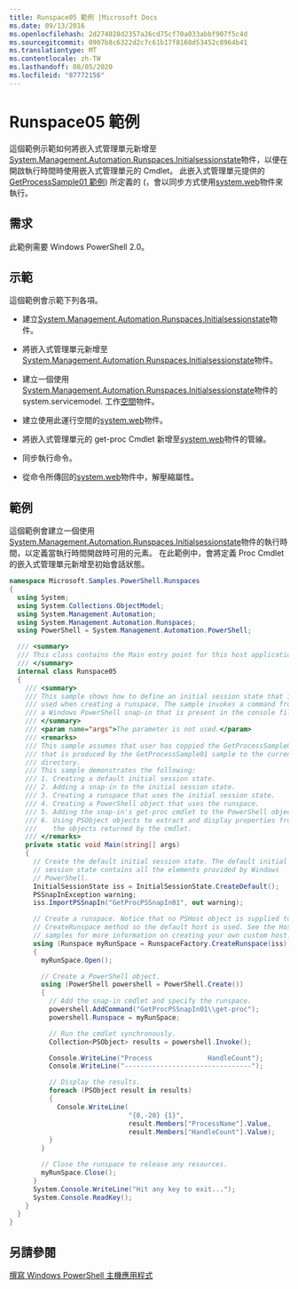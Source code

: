 ```yaml
---
title: Runspace05 範例 |Microsoft Docs
ms.date: 09/13/2016
ms.openlocfilehash: 2d274028d2357a26cd75cf70a033abbf907f5c4d
ms.sourcegitcommit: 0907b8c6322d2c7c61b17f8168d53452c8964b41
ms.translationtype: MT
ms.contentlocale: zh-TW
ms.lasthandoff: 08/05/2020
ms.locfileid: "87772156"
---
```

# <a name="runspace05-sample"></a>Runspace05 範例

這個範例示範如何將嵌入式管理單元新增至[System.Management.Automation.Runspaces.Initialsessionstate](/dotnet/api/System.Management.Automation.Runspaces.InitialSessionState)物件，以便在開啟執行時間時使用嵌入式管理單元的 Cmdlet。 此嵌入式管理單元提供的[GetProcessSample01 範例](../cmdlet/getprocesssample01-sample.md)) 所定義的 (，會以同步方式使用[system.web](/dotnet/api/system.management.automation.powershell)物件來執行。

## <a name="requirements"></a>需求

此範例需要 Windows PowerShell 2.0。

## <a name="demonstrates"></a>示範

這個範例會示範下列各項。

- 建立[System.Management.Automation.Runspaces.Initialsessionstate](/dotnet/api/System.Management.Automation.Runspaces.InitialSessionState)物件。

- 將嵌入式管理單元新增至[System.Management.Automation.Runspaces.Initialsessionstate](/dotnet/api/System.Management.Automation.Runspaces.InitialSessionState)物件。

- 建立一個使用[System.Management.Automation.Runspaces.Initialsessionstate](/dotnet/api/System.Management.Automation.Runspaces.InitialSessionState)物件的 system.servicemodel. 工作[空間](/dotnet/api/System.Management.Automation.Runspaces.Runspace)物件。

- 建立使用此運行空間的[system.web](/dotnet/api/system.management.automation.powershell)物件。

- 將嵌入式管理單元的 get-proc Cmdlet 新增至[system.web](/dotnet/api/system.management.automation.powershell)物件的管線。

- 同步執行命令。

- 從命令所傳回的[system.web](/dotnet/api/System.Management.Automation.PSObject)物件中，解壓縮屬性。

## <a name="example"></a>範例

這個範例會建立一個使用[System.Management.Automation.Runspaces.Initialsessionstate](/dotnet/api/System.Management.Automation.Runspaces.InitialSessionState)物件的執行時間，以定義當執行時間開啟時可用的元素。 在此範例中，會將定義 Proc Cmdlet 的嵌入式管理單元新增至初始會話狀態。

```csharp
namespace Microsoft.Samples.PowerShell.Runspaces
{
  using System;
  using System.Collections.ObjectModel;
  using System.Management.Automation;
  using System.Management.Automation.Runspaces;
  using PowerShell = System.Management.Automation.PowerShell;

  /// <summary>
  /// This class contains the Main entry point for this host application.
  /// </summary>
  internal class Runspace05
  {
    /// <summary>
    /// This sample shows how to define an initial session state that is
    /// used when creating a runspace. The sample invokes a command from
    /// a Windows PowerShell snap-in that is present in the console file.
    /// </summary>
    /// <param name="args">The parameter is not used.</param>
    /// <remarks>
    /// This sample assumes that user has coppied the GetProcessSample01.dll
    /// that is produced by the GetProcessSample01 sample to the current
    /// directory.
    /// This sample demonstrates the following:
    /// 1. Creating a default initial session state.
    /// 2. Adding a snap-in to the initial session state.
    /// 3. Creating a runspace that uses the initial session state.
    /// 4. Creating a PowerShell object that uses the runspace.
    /// 5. Adding the snap-in's get-proc cmdlet to the PowerShell object.
    /// 6. Using PSObject objects to extract and display properties from
    ///    the objects returned by the cmdlet.
    /// </remarks>
    private static void Main(string[] args)
    {
      // Create the default initial session state. The default initial
      // session state contains all the elements provided by Windows
      // PowerShell.
      InitialSessionState iss = InitialSessionState.CreateDefault();
      PSSnapInException warning;
      iss.ImportPSSnapIn("GetProcPSSnapIn01", out warning);

      // Create a runspace. Notice that no PSHost object is supplied to the
      // CreateRunspace method so the default host is used. See the Host
      // samples for more information on creating your own custom host.
      using (Runspace myRunSpace = RunspaceFactory.CreateRunspace(iss))
      {
        myRunSpace.Open();

        // Create a PowerShell object.
        using (PowerShell powershell = PowerShell.Create())
        {
          // Add the snap-in cmdlet and specify the runspace.
          powershell.AddCommand("GetProcPSSnapIn01\\get-proc");
          powershell.Runspace = myRunSpace;

          // Run the cmdlet synchronously.
          Collection<PSObject> results = powershell.Invoke();

          Console.WriteLine("Process              HandleCount");
          Console.WriteLine("--------------------------------");

          // Display the results.
          foreach (PSObject result in results)
          {
            Console.WriteLine(
                              "{0,-20} {1}",
                              result.Members["ProcessName"].Value,
                              result.Members["HandleCount"].Value);
          }
        }

        // Close the runspace to release any resources.
        myRunSpace.Close();
      }
      System.Console.WriteLine("Hit any key to exit...");
      System.Console.ReadKey();
    }
  }
}
```

## <a name="see-also"></a>另請參閱

[撰寫 Windows PowerShell 主機應用程式](./writing-a-windows-powershell-host-application.md)
